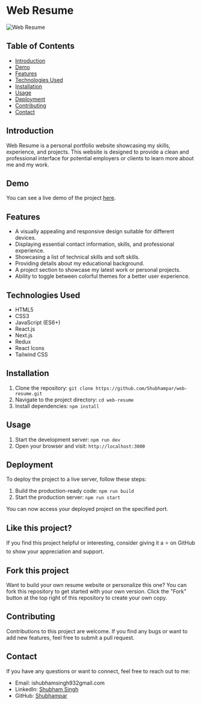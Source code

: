 # Web Resume

![Web Resume]()

## Table of Contents

- [Introduction](#introduction)
- [Demo](#demo)
- [Features](#features)
- [Technologies Used](#technologies-used)
- [Installation](#installation)
- [Usage](#usage)
- [Deployment](#deployment)
- [Contributing](#contributing)
- [Contact](#contact)

## Introduction

Web Resume is a personal portfolio website showcasing my skills, experience, and projects. This website is designed to provide a clean and professional interface for potential employers or clients to learn more about me and my work.

## Demo

You can see a live demo of the project [here]().

## Features

- A visually appealing and responsive design suitable for different devices.
- Displaying essential contact information, skills, and professional experience.
- Showcasing a list of technical skills and soft skills.
- Providing details about my educational background.
- A project section to showcase my latest work or personal projects.
- Ability to toggle between colorful themes for a better user experience.

## Technologies Used

- HTML5
- CSS3
- JavaScript (ES6+)
- React.js
- Next.js
- Redux 
- React Icons
- Tailwind CSS 

## Installation

1. Clone the repository: `git clone https://github.com/Shubhampar/web-resume.git`
2. Navigate to the project directory: `cd web-resume`
3. Install dependencies: `npm install`

## Usage

1. Start the development server: `npm run dev`
2. Open your browser and visit: `http://localhost:3000`

## Deployment

To deploy the project to a live server, follow these steps:

1. Build the production-ready code: `npm run build`
2. Start the production server: `npm run start`

You can now access your deployed project on the specified port.

## Like this project?

If you find this project helpful or interesting, consider giving it a ⭐️ on GitHub to show your appreciation and support.

## Fork this project

Want to build your own resume website or personalize this one? You can fork this repository to get started with your own version. Click the "Fork" button at the top right of this repository to create your own copy.

## Contributing

Contributions to this project are welcome. If you find any bugs or want to add new features, feel free to submit a pull request.

## Contact

If you have any questions or want to connect, feel free to reach out to me:

- Email: ishubhamsingh932gmail.com
- LinkedIn: [Shubham Singh](https://www.linkedin.com/in/shubham-singh-86664094/)
- GitHub: [Shubhampar](https://github.com/Shubhampar)
